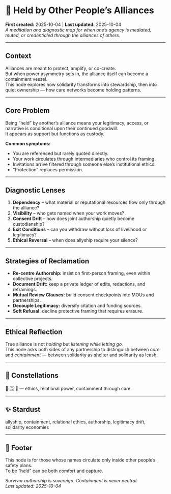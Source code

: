 # 🤝 Held by Other People’s Alliances  
**First created:** 2025-10-04 | **Last updated:** 2025-10-04  
*A meditation and diagnostic map for when one’s agency is mediated, muted, or credentialed through the alliances of others.*

---

## Context
Alliances are meant to protect, amplify, or co-create.  
But when power asymmetry sets in, the alliance itself can become a containment vessel.  
This node explores how solidarity transforms into stewardship, then into quiet ownership — how care networks become holding patterns.

---

## Core Problem
Being “held” by another’s alliance means your legitimacy, access, or narrative is conditional upon their continued goodwill.  
It appears as support but functions as custody.

**Common symptoms:**
- You are referenced but rarely quoted directly.  
- Your work circulates through intermediaries who control its framing.  
- Invitations arrive filtered through someone else’s institutional ethics.  
- “Protection” replaces permission.  

---

## Diagnostic Lenses
1. **Dependency** – what material or reputational resources flow only through the alliance?  
2. **Visibility** – who gets named when your work moves?  
3. **Consent Drift** – how does joint authorship quietly become custodianship?  
4. **Exit Conditions** – can you withdraw without loss of livelihood or legitimacy?  
5. **Ethical Reversal** – when does allyship require your silence?

---

## Strategies of Reclamation
- **Re-centre Authorship:** insist on first-person framing, even within collective projects.  
- **Document Drift:** keep a private ledger of edits, redactions, and reframings.  
- **Mutual Review Clauses:** build consent checkpoints into MOUs and partnerships.  
- **Decouple Legitimacy:** diversify citation and funding sources.  
- **Soft Refusal:** decline protective framing that requires erasure.  

---

## Ethical Reflection
True alliance is not *holding* but *listening while letting go.*  
This node asks both sides of any partnership to distinguish between *care* and *containment* — between solidarity as shelter and solidarity as leash.

---

## 🌌 Constellations
🤝 🈴 🧿 — ethics, relational power, containment through care.

---

## ✨ Stardust
allyship, containment, relational ethics, authorship, legitimacy drift, solidarity economies

---

## 🏮 Footer
This node is for those whose names circulate only inside other people’s safety plans.  
To be “held” can be both comfort and capture.

*Survivor authorship is sovereign. Containment is never neutral.*  
_Last updated: 2025-10-04_
